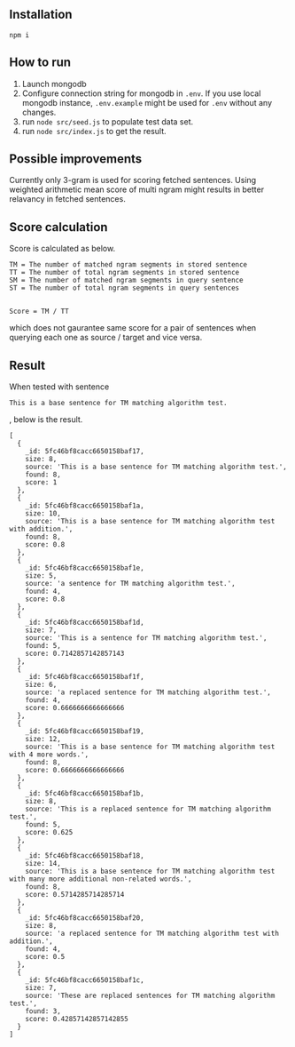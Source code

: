## Installation

`npm i`

## How to run

1. Launch mongodb
2. Configure connection string for mongodb in `.env`. If you use local mongodb instance, `.env.example` might be used for `.env` without any changes.
3. run `node src/seed.js` to populate test data set.
4. run `node src/index.js` to get the result.

## Possible improvements

Currently only 3-gram is used for scoring fetched sentences.
Using weighted arithmetic mean score of multi ngram might results in better relavancy in fetched sentences.


## Score calculation
Score is calculated as below.

```
TM = The number of matched ngram segments in stored sentence
TT = The number of total ngram segments in stored sentence
SM = The number of matched ngram segments in query sentence
ST = The number of total ngram segments in query sentences


Score = TM / TT
```

which does not gaurantee same score for a pair of sentences when querying each one as source / target and vice versa.

## Result

When tested with sentence

```
This is a base sentence for TM matching algorithm test.
```

, below is the result.

```
[
  {
    _id: 5fc46bf8cacc6650158baf17,
    size: 8,
    source: 'This is a base sentence for TM matching algorithm test.',
    found: 8,
    score: 1
  },
  {
    _id: 5fc46bf8cacc6650158baf1a,
    size: 10,
    source: 'This is a base sentence for TM matching algorithm test with addition.',
    found: 8,
    score: 0.8
  },
  {
    _id: 5fc46bf8cacc6650158baf1e,
    size: 5,
    source: 'a sentence for TM matching algorithm test.',
    found: 4,
    score: 0.8
  },
  {
    _id: 5fc46bf8cacc6650158baf1d,
    size: 7,
    source: 'This is a sentence for TM matching algorithm test.',
    found: 5,
    score: 0.7142857142857143
  },
  {
    _id: 5fc46bf8cacc6650158baf1f,
    size: 6,
    source: 'a replaced sentence for TM matching algorithm test.',
    found: 4,
    score: 0.6666666666666666
  },
  {
    _id: 5fc46bf8cacc6650158baf19,
    size: 12,
    source: 'This is a base sentence for TM matching algorithm test with 4 more words.',
    found: 8,
    score: 0.6666666666666666
  },
  {
    _id: 5fc46bf8cacc6650158baf1b,
    size: 8,
    source: 'This is a replaced sentence for TM matching algorithm test.',
    found: 5,
    score: 0.625
  },
  {
    _id: 5fc46bf8cacc6650158baf18,
    size: 14,
    source: 'This is a base sentence for TM matching algorithm test with many more additional non-related words.',
    found: 8,
    score: 0.5714285714285714
  },
  {
    _id: 5fc46bf8cacc6650158baf20,
    size: 8,
    source: 'a replaced sentence for TM matching algorithm test with addition.',
    found: 4,
    score: 0.5
  },
  {
    _id: 5fc46bf8cacc6650158baf1c,
    size: 7,
    source: 'These are replaced sentences for TM matching algorithm test.',
    found: 3,
    score: 0.42857142857142855
  }
]
```
